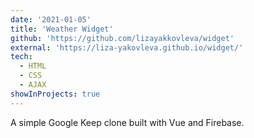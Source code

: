 ```yaml
---
date: '2021-01-05'
title: 'Weather Widget'
github: 'https://github.com/lizayakkovleva/widget'
external: 'https://liza-yakovleva.github.io/widget/'
tech:
  - HTML
  - CSS
  - AJAX
showInProjects: true
---
```


A simple Google Keep clone built with Vue and Firebase.
